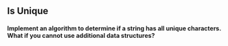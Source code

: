 ## Is Unique

#### Implement an algorithm to determine if a string has all unique characters. What if you cannot use additional data structures?